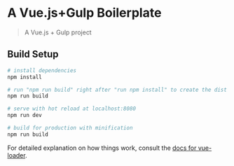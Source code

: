 # A Vue.js+Gulp Boilerplate

> A Vue.js + Gulp project

## Build Setup

``` bash
# install dependencies
npm install

# run "npm run build" right after "run npm install" to create the dist folder
npm run build

# serve with hot reload at localhost:8080
npm run dev

# build for production with minification
npm run build
```

For detailed explanation on how things work, consult the [docs for vue-loader](http://vuejs.github.io/vue-loader).
